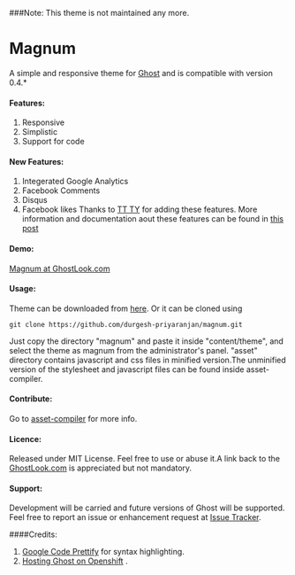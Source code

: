 ###Note: This theme is not maintained any more.

# Magnum

A  simple and responsive theme for [Ghost](http://github.com/tryghost/ghost/) and is compatible with version 0.4.*

#### Features:
1) Responsive
2) Simplistic
3) Support for code

#### New Features:
1) Integerated Google Analytics
2) Facebook Comments
3) Disqus
4) Facebook likes
Thanks to [TT TY](https://github.com/totty90) for adding these features. More information and documentation aout these features can be found in [this post](http://www.webdesignporto.com/ghost-blog-theme-with-facebook-comments-and-likes/)


#### Demo:
[Magnum at GhostLook.com](http://magnum.ghostlook.com/)


#### Usage:
Theme can be downloaded from [here](https://github.com/durgesh-priyaranjan/magnum/archive/master.zip). Or it can be cloned using

    git clone https://github.com/durgesh-priyaranjan/magnum.git
    
Just copy the directory "magnum" and paste it inside "content/theme", and select the theme as magnum from the administrator's panel. "asset" directory contains javascript and css files in minified version.The unminified version of the stylesheet and javascript files can be found inside asset-compiler.

#### Contribute:
Go to [asset-compiler](/asset-compiler) for more info.

#### Licence:
Released under MIT License. Feel free to use or abuse it.A link back to the [GhostLook.com](http://magnum.ghostlook.com/) is appreciated but not mandatory.

#### Support:
Development will be carried and future versions of Ghost will be supported. Feel free to report an issue or enhancement request at [Issue Tracker](https://github.com/durgesh-priyaranjan/magnum/issues). 

####Credits:
1) [Google Code Prettify](http://code.google.com/p/google-code-prettify/) for syntax highlighting.
2) [Hosting Ghost on Openshift](https://github.com/Laures/ghost-openshift-quickstart) .
